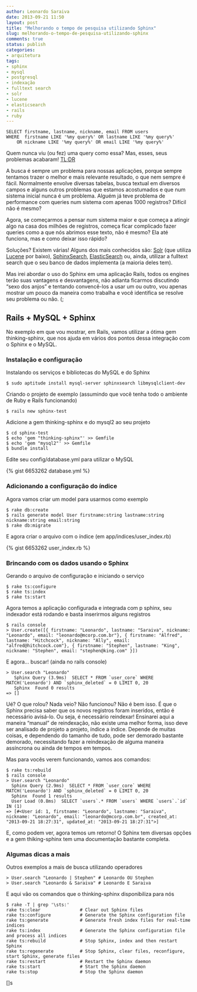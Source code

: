 ```yaml
---
author: Leonardo Saraiva
date: 2013-09-21 11:50
layout: post
title: "Melhorando o tempo de pesquisa utilizando Sphinx"
slug: melhorando-o-tempo-de-pesquisa-utilizando-sphinx
comments: true
status: publish
categories:
- arquitetura
tags:
- sphinx
- mysql
- postgresql
- indexação
- fulltext search
- solr
- lucene
- elasticsearch
- rails
- ruby
---
```


    SELECT firstname, lastname, nickname, email FROM users
    WHERE  firstname LIKE '%my query%' OR lastname LIKE '%my query%'
        OR nickname LIKE '%my query%' OR email LIKE '%my query%'

Quem nunca viu (ou fez) uma query como essa? Mas, esses, seus problemas acabaram! [TL;DR](#melhorando-o-tempo-de-pesquisa-utilizando-sphinx-TL-DR)

A busca é sempre um problema para nossas aplicações, porque sempre tentamos trazer o melhor e mais relevante resultado, o que nem sempre é fácil. Normalmente envolve diversas tabelas, busca textual em diversos campos e alguns outros problemas que estamos acostumados e que num sistema inicial nunca é um problema. Alguém já teve problema de performance com queries num sistema com apenas 1000 registros? Difícil não é mesmo?

Agora, se começarmos a pensar num sistema maior e que começa a atingir algo na casa dos milhões de registros, começa ficar complicado fazer queries como a que nós abrimos esse texto, não é mesmo? Ela até funciona, mas e como deixar isso rápido?

Soluções? Existem várias! Alguns dos mais conhecidos são: [Solr](http://lucene.apache.org/solr/) (que utiliza [Lucene](http://lucene.apache.org/) por baixo), [SphinxSearch](http://sphinxsearch.com/), [ElasticSearch](http://www.elasticsearch.org/) ou, ainda, utilizar a fulltext search que o seu banco de dados implementa (a maioria deles tem).

Mas irei abordar o uso do Sphinx em uma aplicação Rails, todos os engines terão suas vantagens e desvantagens, não adianta ficarmos discutindo “sexo dos anjos” e tentando convencê-los a usar um ou outro, vou apenas mostrar um pouco da maneira como trabalha e você identifica se resolve seu problema ou não. (;<a name="melhorando-o-tempo-de-pesquisa-utilizando-sphinx-TL-DR"></a>

## Rails + MySQL + Sphinx

No exemplo em que vou mostrar, em Rails, vamos utilizar a ótima gem thinking-sphinx, que nos ajuda em vários dos pontos dessa integração com o Sphinx e o MySQL.

### Instalação e configuração

Instalando os serviços e bibliotecas do MySQL e do Sphinx

    $ sudo aptitude install mysql-server sphinxsearch libmysqlclient-dev

Criando o projeto de exemplo (assumindo que você tenha todo o ambiente de Ruby e Rails funcionando)

    $ rails new sphinx-test

Adicione a gem thinking-sphinx e do mysql2 ao seu projeto

    $ cd sphinx-test
    $ echo 'gem "thinking-sphinx"' >> Gemfile
    $ echo 'gem "mysql2"' >> Gemfile
    $ bundle install

Edite seu config/database.yml para utilizar o MySQL

{% gist 6653262 database.yml %}

### Adicionando a configuração do índice

Agora vamos criar um model para usarmos como exemplo

    $ rake db:create
    $ rails generate model User firstname:string lastname:string nickname:string email:string
    $ rake db:migrate

E agora criar o arquivo com o índice (em app/indices/user_index.rb)

{% gist 6653262 user_index.rb %}

### Brincando com os dados usando o Sphinx

Gerando o arquivo de configuração e iniciando o serviço

    $ rake ts:configure
    $ rake ts:index
    $ rake ts:start

Agora temos a aplicação configurada e integrada com p sphinx, seu indexador está rodando e basta inserirmos alguns registros

    $ rails console
    > User.create([{ firstname: "Leonardo", lastname: "Saraiva", nickname: "Leonardo", email: "leonardo@mcorp.com.br"}, { firstname: "Alfred", lastname: "Hitchcock", nickname: "Ally", email: "alfred@hitchcock.com"}, { firstname: "Stephen", lastname: "King", nickname: "Stephen", email: "stephen@king.com" }])

E agora... buscar! (ainda no rails console)

    > User.search "Leonardo"
       Sphinx Query (3.9ms)  SELECT * FROM `user_core` WHERE MATCH('Leonardo') AND `sphinx_deleted` = 0 LIMIT 0, 20
       Sphinx  Found 0 results
    => []

Ué? O que rolou? Nada veio? Não funcionou? Não é bem isso. É que o Sphinx precisa saber que os novos registros foram inseridos, então é necessário avisá-lo. Ou seja, é necessário reindexar! Ensinarei aqui a maneira “manual” de reindexação, não existe uma melhor forma, isso deve ser analisado de projeto a projeto, índice a índice. Depende de muitas coisas, e dependendo do tamanho de tudo, pode ser demorado bastante demorado, necessitando fazer a reindexação de alguma maneira assíncrona ou ainda de tempos em tempos.

Mas para vocês verem funcionando, vamos aos comandos:

    $ rake ts:rebuild
    $ rails console
    > User.search "Leonardo"
      Sphinx Query (2.9ms)  SELECT * FROM `user_core` WHERE MATCH('Leonardo') AND `sphinx_deleted` = 0 LIMIT 0, 20
      Sphinx  Found 1 results
      User Load (0.8ms)  SELECT `users`.* FROM `users` WHERE `users`.`id` IN (1)
    => [#<User id: 1, firstname: "Leonardo", lastname: "Saraiva", nickname: "Leonardo", email: "leonardo@mcorp.com.br", created_at: "2013-09-21 18:27:31", updated_at: "2013-09-21 18:27:31">]

E, como podem ver, agora temos um retorno! O Sphinx tem diversas opções e a gem thiking-sphinx tem uma documentação bastante completa.

### Algumas dicas a mais

Outros exemplos a mais de busca utilizando operadores

    > User.search "Leonardo | Stephen" # Leonardo OU Stephen
    > User.search "Leonardo & Saraiva" # Leonardo E Saraiva

E aqui vão os comandos que o thinking-sphinx disponibiliza para nós

    $ rake -T | grep '\sts:'
    rake ts:clear               # Clear out Sphinx files
    rake ts:configure           # Generate the Sphinx configuration file
    rake ts:generate            # Generate fresh index files for real-time indices
    rake ts:index               # Generate the Sphinx configuration file and process all indices
    rake ts:rebuild             # Stop Sphinx, index and then restart Sphinx
    rake ts:regenerate          # Stop Sphinx, clear files, reconfigure, start Sphinx, generate files
    rake ts:restart             # Restart the Sphinx daemon
    rake ts:start               # Start the Sphinx daemon
    rake ts:stop                # Stop the Sphinx daemon

[]s
